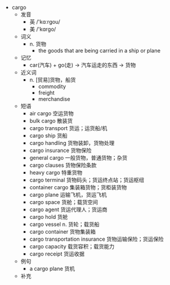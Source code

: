 - cargo
  - 发音
    - 英 /'kɑːrgou/
    - 美 /'kɑrɡo/
  - 词义
    - n. 货物
      - the goods that are being carried in a ship or plane
  - 记忆
    - car(汽车) + go(走) → 汽车运走的东西 → 货物
  - 近义词
    - n. [贸易]货物，船货
      - commodity
      - freight
      - merchandise
  - 短语
    - air cargo 空运货物
    - bulk cargo 散装货
    - cargo transport 货运；运货船/机
    - cargo ship 货船
    - cargo handling 货物装卸，货物处理
    - cargo insurance 货物保险
    - general cargo 一般货物，普通货物；杂货
    - cargo clauses 货物保险条款
    - heavy cargo 特重货物
    - cargo terminal 货物码头；货运终点站；货运枢纽
    - container cargo 集装箱货物；货柜装货物
    - cargo plane 运输飞机，货运飞机
    - cargo space 货舱；载货空间
    - cargo agent 货运代理人；货运商
    - cargo hold 货舱
    - cargo vessel n. 货轮；载货船
    - cargo container 货物集装箱
    - cargo transportation insurance 货物运输保险；货运保险
    - cargo capacity 载货容积；载货能力
    - cargo receipt 货运收据
  - 例句
    - a cargo plane 货机
  - 补充